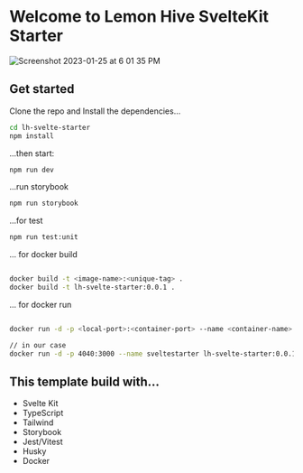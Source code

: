 # Welcome to Lemon Hive SvelteKit Starter
![Screenshot 2023-01-25 at 6 01 35 PM](https://user-images.githubusercontent.com/102900234/214559046-d0595348-7761-48e3-a000-37c20ab82c16.png)
## Get started

Clone the repo and Install the dependencies...

```bash
cd lh-svelte-starter
npm install
```

...then start:

```bash
npm run dev
```

...run storybook

```bash
npm run storybook
```

...for test

```bash
npm run test:unit
```

... for docker build

```bash

docker build -t <image-name>:<unique-tag> .
docker build -t lh-svelte-starter:0.0.1 .

```

... for docker run

```bash

docker run -d -p <local-port>:<container-port> --name <container-name> <image-name>

// in our case
docker run -d -p 4040:3000 --name sveltestarter lh-svelte-starter:0.0.1

```

## This template build with...
* Svelte Kit
* TypeScript
* Tailwind
* Storybook
* Jest/Vitest
* Husky
* Docker

